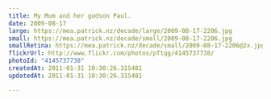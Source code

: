 ```yaml
---
title: My Mum and her godson Paul.
date: 2009-08-17
large: https://mea.patrick.nz/decade/large/2009-08-17-2206.jpg
small: https://mea.patrick.nz/decade/small/2009-08-17-2206.jpg
smallRetina: https://mea.patrick.nz/decade/small/2009-08-17-2206@2x.jpg
flickrUrl: http://www.flickr.com/photos/pftqg/4145737738/
photoId: "4145737738"
createdAt: 2011-01-31 10:30:26.315481
updatedAt: 2011-01-31 10:30:26.315481

---
```


